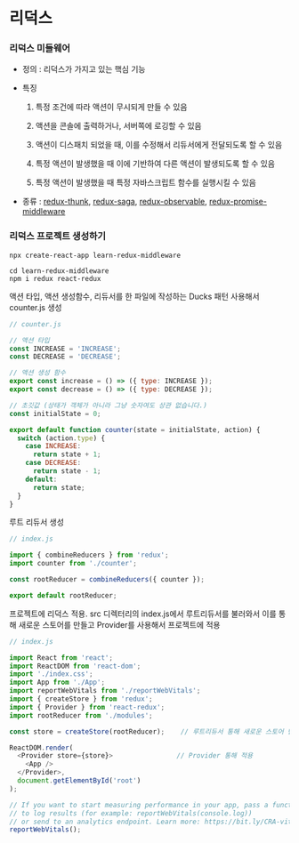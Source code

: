 # 리덕스

### 리덕스 미들웨어

- 정의 : 리덕스가 가지고 있는 핵심 기능

- 특징

  1. 특정 조건에 따라 액션이 무시되게 만들 수 있음

  2. 액션을 콘솔에 출력하거나, 서버쪽에 로깅할 수 있음

  3. 액션이 디스패치 되었을 때, 이를 수정해서 리듀서에게 전달되도록 할 수 있음

  4. 특정 액션이 발생했을 때 이에 기반하여 다른 액션이 발생되도록 할 수 있음

  5. 특정 액션이 발생했을 때 특정 자바스크립트 함수를 실행시킬 수 있음

- 종류 : [redux-thunk](https://github.com/reduxjs/redux-thunk), [redux-saga](https://github.com/redux-saga/redux-saga), [redux-observable](https://redux-observable.js.org/), [redux-promise-middleware](https://www.npmjs.com/package/redux-promise-middleware) 



### 리덕스 프로젝트 생성하기

```
npx create-react-app learn-redux-middleware
```

```
cd learn-redux-middleware
npm i redux react-redux
```

액션 타입, 액션 생성함수, 리듀서를 한 파일에 작성하는 Ducks 패턴 사용해서 counter.js 생성

```javascript
// counter.js

// 액션 타입
const INCREASE = 'INCREASE';
const DECREASE = 'DECREASE';

// 액션 생성 함수
export const increase = () => ({ type: INCREASE });
export const decrease = () => ({ type: DECREASE });

// 초깃값 (상태가 객체가 아니라 그냥 숫자여도 상관 없습니다.)
const initialState = 0;

export default function counter(state = initialState, action) {
  switch (action.type) {
    case INCREASE:
      return state + 1;
    case DECREASE:
      return state - 1;
    default:
      return state;
  }
}
```

루트 리듀서 생성

```javascript
// index.js

import { combineReducers } from 'redux';
import counter from './counter';

const rootReducer = combineReducers({ counter });

export default rootReducer;
```

프로젝트에 리덕스 적용. src 디렉터리의 index.js에서 루트리듀서를 불러와서 이를 통해 새로운 스토어를 만들고 Provider를 사용해서 프로젝트에 적용

```javascript
// index.js

import React from 'react';
import ReactDOM from 'react-dom';
import './index.css';
import App from './App';
import reportWebVitals from './reportWebVitals';
import { createStore } from 'redux';
import { Provider } from 'react-redux';
import rootReducer from './modules';

const store = createStore(rootReducer);    // 루트리듀서 통해 새로운 스토어 만들기

ReactDOM.render(
  <Provider store={store}>                // Provider 통해 적용
    <App />
  </Provider>,
  document.getElementById('root')
);

// If you want to start measuring performance in your app, pass a function
// to log results (for example: reportWebVitals(console.log))
// or send to an analytics endpoint. Learn more: https://bit.ly/CRA-vitals
reportWebVitals();

```



